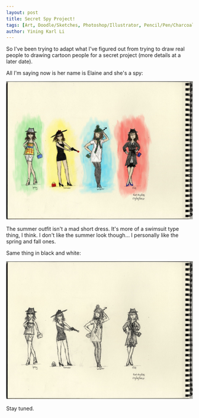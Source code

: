 ```yaml
---
layout: post
title: Secret Spy Project!
tags: [Art, Doodle/Sketches, Photoshop/Illustrator, Pencil/Pen/Charcoal/Paper]
author: Yining Karl Li
---
```


So I've been trying to adapt what I've figured out from trying to draw real people to drawing cartoon people for a secret project (more details at a later date).

All I'm saying now is her name is Elaine and she's a spy:

[![](/content/images/2010/Mar/girlstudies_color.jpg)](/content/images/2010/Mar/girlstudies_color.jpg)

The summer outfit isn't a mad short dress. It's more of a swimsuit type thing, I think. I don't like the summer look though... I personally like the spring and fall ones.

Same thing in black and white:

[![](/content/images/2010/Mar/girlstudies.jpg)](/content/images/2010/Mar/girlstudies.jpg)

Stay tuned.
